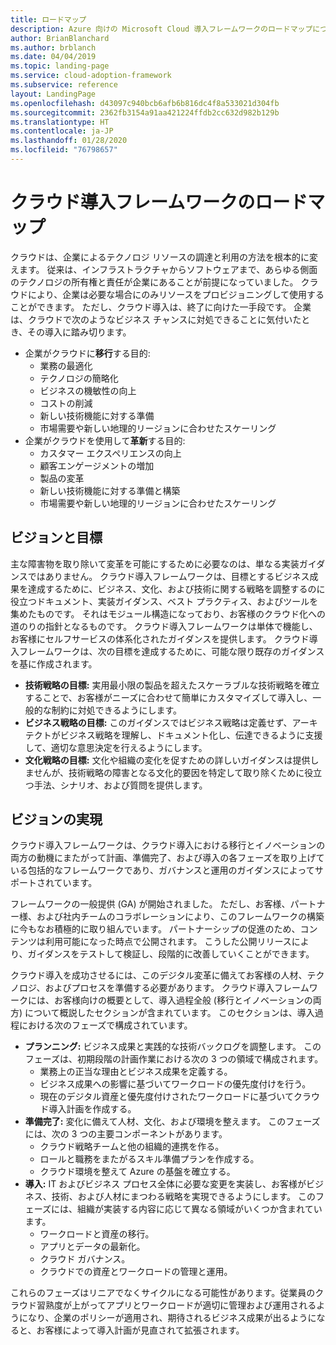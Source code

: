 ```yaml
---
title: ロードマップ
description: Azure 向けの Microsoft Cloud 導入フレームワークのロードマップについて説明します。
author: BrianBlanchard
ms.author: brblanch
ms.date: 04/04/2019
ms.topic: landing-page
ms.service: cloud-adoption-framework
ms.subservice: reference
layout: LandingPage
ms.openlocfilehash: d43097c940bcb6afb6b816dc4f8a533021d304fb
ms.sourcegitcommit: 2362fb3154a91aa421224ffdb2cc632d982b129b
ms.translationtype: HT
ms.contentlocale: ja-JP
ms.lasthandoff: 01/28/2020
ms.locfileid: "76798657"
---
```

# <a name="cloud-adoption-framework-roadmap"></a>クラウド導入フレームワークのロードマップ

クラウドは、企業によるテクノロジ リソースの調達と利用の方法を根本的に変えます。 従来は、インフラストラクチャからソフトウェアまで、あらゆる側面のテクノロジの所有権と責任が企業にあることが前提になっていました。 クラウドにより、企業は必要な場合にのみリソースをプロビジョニングして使用することができます。 ただし、クラウド導入は、終了に向けた一手段です。 企業は、クラウドで次のようなビジネス チャンスに対処できることに気付いたとき、その導入に踏み切ります。

- 企業がクラウドに**移行**する目的:
  - 業務の最適化
  - テクノロジの簡略化
  - ビジネスの機敏性の向上
  - コストの削減
  - 新しい技術機能に対する準備
  - 市場需要や新しい地理的リージョンに合わせたスケーリング
- 企業がクラウドを使用して**革新**する目的:
  - カスタマー エクスペリエンスの向上
  - 顧客エンゲージメントの増加
  - 製品の変革
  - 新しい技術機能に対する準備と構築
  - 市場需要や新しい地理的リージョンに合わせたスケーリング

## <a name="vision-and-objectives"></a>ビジョンと目標

主な障害物を取り除いて変革を可能にするために必要なのは、単なる実装ガイダンスではありません。 クラウド導入フレームワークは、目標とするビジネス成果を達成するために、ビジネス、文化、および技術に関する戦略を調整するのに役立つドキュメント、実装ガイダンス、ベスト プラクティス、およびツールを集めたものです。 それはモジュール構造になっており、お客様のクラウド化への道のりの指針となるものです。 クラウド導入フレームワークは単体で機能し、お客様にセルフサービスの体系化されたガイダンスを提供します。 クラウド導入フレームワークは、次の目標を達成するために、可能な限り既存のガイダンスを基に作成されます。

- **技術戦略の目標:** 実用最小限の製品を超えたスケーラブルな技術戦略を確立することで、お客様がニーズに合わせて簡単にカスタマイズして導入し、一般的な制約に対処できるようにします。
- **ビジネス戦略の目標:** このガイダンスではビジネス戦略は定義せず、アーキテクトがビジネス戦略を理解し、ドキュメント化し、伝達できるように支援して、適切な意思決定を行えるようにします。
- **文化戦略の目標:** 文化や組織の変化を促すための詳しいガイダンスは提供しませんが、技術戦略の障害となる文化的要因を特定して取り除くために役立つ手法、シナリオ、および質問を提供します。

## <a name="fulfilling-the-vision"></a>ビジョンの実現

クラウド導入フレームワークは、クラウド導入における移行とイノベーションの両方の動機にまたがって計画、準備完了、および導入の各フェーズを取り上げている包括的なフレームワークであり、ガバナンスと運用のガイダンスによってサポートされています。

フレームワークの一般提供 (GA) が開始されました。 ただし、お客様、パートナー様、および社内チームのコラボレーションにより、このフレームワークの構築に今もなお積極的に取り組んでいます。 パートナーシップの促進のため、コンテンツは利用可能になった時点で公開されます。 こうした公開リリースにより、ガイダンスをテストして検証し、段階的に改善していくことができます。 

クラウド導入を成功させるには、このデジタル変革に備えてお客様の人材、テクノロジ、およびプロセスを準備する必要があります。 クラウド導入フレームワークには、お客様向けの概要として、導入過程全般 (移行とイノベーションの両方) について概説したセクションが含まれています。 このセクションは、導入過程における次のフェーズで構成されています。

- **プランニング:** ビジネス成果と実践的な技術バックログを調整します。 このフェーズは、初期段階の計画作業における次の 3 つの領域で構成されます。
  - 業務上の正当な理由とビジネス成果を定義する。
  - ビジネス成果への影響に基づいてワークロードの優先度付けを行う。
  - 現在のデジタル資産と優先度付けされたワークロードに基づいてクラウド導入計画を作成する。
- **準備完了:** 変化に備えて人材、文化、および環境を整えます。 このフェーズには、次の 3 つの主要コンポーネントがあります。
  - クラウド戦略チームと他の組織的連携を作る。
  - ロールと職務をまたがるスキル準備プランを作成する。
  - クラウド環境を整えて Azure の基盤を確立する。
- **導入:** IT およびビジネス プロセス全体に必要な変更を実装し、お客様がビジネス、技術、および人材にまつわる戦略を実現できるようにします。 このフェーズには、組織が実装する内容に応じて異なる領域がいくつか含まれています。
  - ワークロードと資産の移行。
  - アプリとデータの最新化。
  - クラウド ガバナンス。
  - クラウドでの資産とワークロードの管理と運用。

これらのフェーズはリニアでなくサイクルになる可能性があります。従業員のクラウド習熟度が上がってアプリとワークロードが適切に管理および運用されるようになり、企業のポリシーが適用され、期待されるビジネス成果が出るようになると、お客様によって導入計画が見直されて拡張されます。
